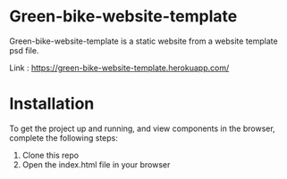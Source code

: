 # Green-bike-website-template

Green-bike-website-template is a static website from a website template psd file.

Link : https://green-bike-website-template.herokuapp.com/

# Installation
To get the project up and running, and view components in the browser, complete the following steps:

  1. Clone this repo</br>
  2. Open the index.html file in your browser
